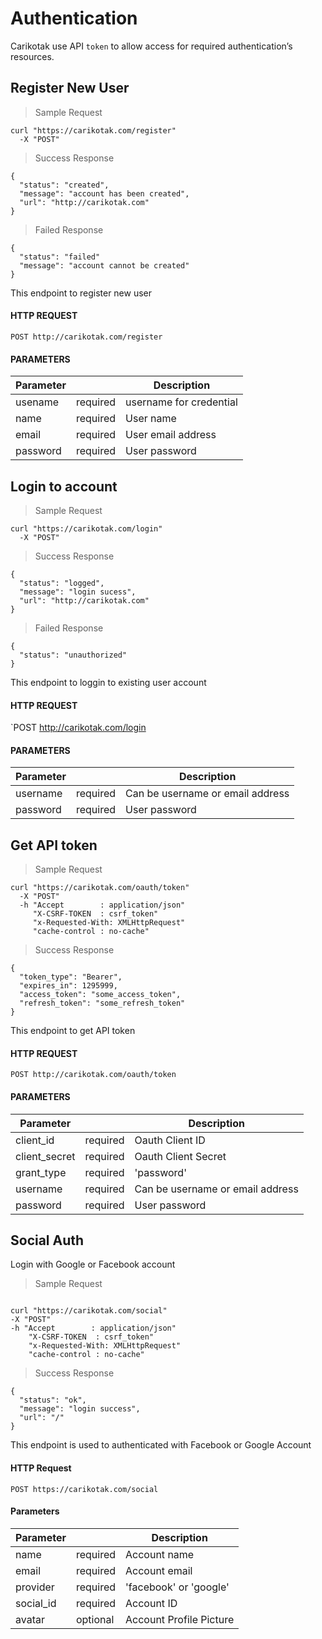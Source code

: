 # Authentication

Carikotak use API `token` to allow access for required authentication’s resources.

## Register New User

> Sample Request

```shell
curl "https://carikotak.com/register"
  -X "POST"
```

> Success Response

```shell
{
  "status": "created",
  "message": "account has been created",
  "url": "http://carikotak.com"
}
```

> Failed Response

```shell
{
  "status": "failed"
  "message": "account cannot be created"
}
```

This endpoint to register new user

#### HTTP REQUEST
`POST http://carikotak.com/register`

#### PARAMETERS
Parameter |  | Description
--------- | ------- | -----------
usename | required | username for credential
name | required | User name
email | required | User email address
password | required | User password

## Login to account

> Sample Request

```shell
curl "https://carikotak.com/login"
  -X "POST"
```

> Success Response

```shell
{
  "status": "logged",
  "message": "login sucess",
  "url": "http://carikotak.com"
}
```

> Failed Response

```shell
{
  "status": "unauthorized"
}
```

This endpoint to loggin to existing user account

#### HTTP REQUEST
`POST http://carikotak.com/login

#### PARAMETERS
Parameter |   | Description
--------- | ------- | -----------
username | required | Can be username or email address
password | required | User password

## Get API token

> Sample Request

```shell
curl "https://carikotak.com/oauth/token"
  -X "POST"
  -h "Accept        : application/json"
     "X-CSRF-TOKEN  : csrf_token"
     "x-Requested-With: XMLHttpRequest"
     "cache-control : no-cache"
```

> Success Response

```shell
{
  "token_type": "Bearer",
  "expires_in": 1295999,
  "access_token": "some_access_token",
  "refresh_token": "some_refresh_token"
}
```

This endpoint to get API token

#### HTTP REQUEST
`POST http://carikotak.com/oauth/token`

#### PARAMETERS
Parameter |  | Description
--------- | ------- | -----------
client_id | required | Oauth Client ID
client_secret | required | Oauth Client Secret
grant_type | required | 'password'
username | required | Can be username or email address
password | required | User password

## Social Auth

Login with Google or Facebook account

> Sample Request

```shell

curl "https://carikotak.com/social"
-X "POST"
-h "Accept        : application/json"
    "X-CSRF-TOKEN  : csrf_token"
    "x-Requested-With: XMLHttpRequest"
    "cache-control : no-cache"

```

> Success Response

```shell
{
  "status": "ok",
  "message": "login success",
  "url": "/"
}
```

This endpoint is used to authenticated with Facebook or Google Account

#### HTTP Request

`POST https://carikotak.com/social`

#### Parameters

Parameter |  | Description
--------- | ------- | -----------
name  | required  | Account name
email | required  | Account email
provider  | required | 'facebook' or 'google'
social_id | required | Account ID
avatar  | optional | Account Profile Picture